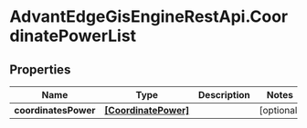 # AdvantEdgeGisEngineRestApi.CoordinatePowerList

## Properties
Name | Type | Description | Notes
------------ | ------------- | ------------- | -------------
**coordinatesPower** | [**[CoordinatePower]**](CoordinatePower.md) |  | [optional] 



